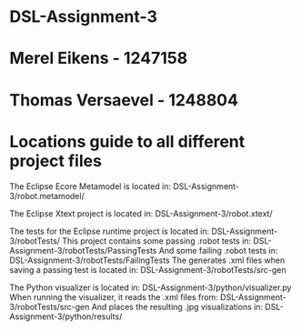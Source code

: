 # DSL-Assignment-3
# Merel Eikens - 1247158
# Thomas Versaevel - 1248804

# Locations guide to all different project files

The Eclipse Ecore Metamodel is located in:
    DSL-Assignment-3/robot.metamodel/

The Eclipse Xtext project is located in:
    DSL-Assignment-3/robot.xtext/

The tests for the Eclipse runtime project is located in:
    DSL-Assignment-3/robotTests/
This project contains some passing .robot tests in:
    DSL-Assignment-3/robotTests/PassingTests
And some failing .robot tests in:
    DSL-Assignment-3/robotTests/FailingTests
The generates .xml files when saving a passing test is located in:
    DSL-Assignment-3/robotTests/src-gen

The Python visualizer is located in:
    DSL-Assignment-3/python/visualizer.py
When running the visualizer, it reads the .xml files from:
    DSL-Assignment-3/robotTests/src-gen
And places the resulting .jpg visualizations in:
    DSL-Assignment-3/python/results/